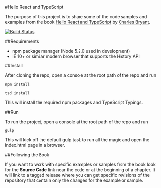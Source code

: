 
#Hello React and TypeScript

The purpose of this project is to share some of the code samples and examples from the book [Hello React and TypeScript](https://www.gitbook.com/book/charleslbryant/hello-react-and-typescript/details)  by [Charles Bryant](https://decoupledlogic.wordpress.com/). 

[![Build Status](https://travis-ci.org/charleslbryant/hello-react-and-typescript.svg?branch=master)](https://travis-ci.org/charleslbryant/hello-react-and-typescript)

##Requirements

- npm package manager (Node 5.2.0 used in development)
- IE 10+ or similar modern browser that supports the History API

##Install

After cloning the repo, open a console at the root path of the repo and run

`npm install`

`tsd install`

This will install the required npm packages and TypeScript Typings.

##Run

To run the project, open a console at the root path of the repo and run

`gulp`

This will kick off the default gulp task to run all the magic and open the index.html page in a browser.

##Following the Book

If you want to work with specific examples or samples from the book look for the **Source Code** link near the code or at the beginning of a chapter. It will link to a tagged release where you can get specific revisions of the repository that contain only the changes for the example or sample.